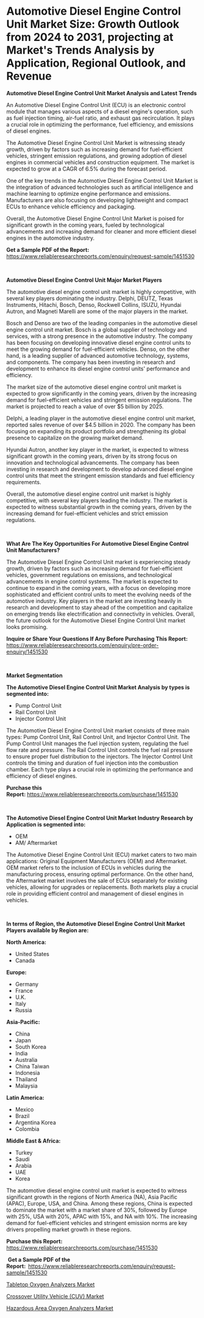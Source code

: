 <p><h1>Automotive Diesel Engine Control Unit Market Size: Growth Outlook from 2024 to 2031, projecting at Market's Trends Analysis by Application, Regional Outlook, and Revenue</h1></p><p><strong>Automotive Diesel Engine Control Unit Market Analysis and Latest Trends</strong></p>
<p><p>An Automotive Diesel Engine Control Unit (ECU) is an electronic control module that manages various aspects of a diesel engine's operation, such as fuel injection timing, air-fuel ratio, and exhaust gas recirculation. It plays a crucial role in optimizing the performance, fuel efficiency, and emissions of diesel engines.</p><p>The Automotive Diesel Engine Control Unit Market is witnessing steady growth, driven by factors such as increasing demand for fuel-efficient vehicles, stringent emission regulations, and growing adoption of diesel engines in commercial vehicles and construction equipment. The market is expected to grow at a CAGR of 6.5% during the forecast period.</p><p>One of the key trends in the Automotive Diesel Engine Control Unit Market is the integration of advanced technologies such as artificial intelligence and machine learning to optimize engine performance and emissions. Manufacturers are also focusing on developing lightweight and compact ECUs to enhance vehicle efficiency and packaging.</p><p>Overall, the Automotive Diesel Engine Control Unit Market is poised for significant growth in the coming years, fueled by technological advancements and increasing demand for cleaner and more efficient diesel engines in the automotive industry.</p></p>
<p><strong>Get a Sample PDF of the Report:&nbsp;</strong> <a href="https://www.reliableresearchreports.com/enquiry/request-sample/1451530">https://www.reliableresearchreports.com/enquiry/request-sample/1451530</a></p>
<p>&nbsp;</p>
<p><strong>Automotive Diesel Engine Control Unit Major Market Players</strong></p>
<p><p>The automotive diesel engine control unit market is highly competitive, with several key players dominating the industry. Delphi, DEUTZ, Texas Instruments, Hitachi, Bosch, Denso, Rockwell Collins, ISUZU, Hyundai Autron, and Magneti Marelli are some of the major players in the market.</p><p>Bosch and Denso are two of the leading companies in the automotive diesel engine control unit market. Bosch is a global supplier of technology and services, with a strong presence in the automotive industry. The company has been focusing on developing innovative diesel engine control units to meet the growing demand for fuel-efficient vehicles. Denso, on the other hand, is a leading supplier of advanced automotive technology, systems, and components. The company has been investing in research and development to enhance its diesel engine control units' performance and efficiency.</p><p>The market size of the automotive diesel engine control unit market is expected to grow significantly in the coming years, driven by the increasing demand for fuel-efficient vehicles and stringent emission regulations. The market is projected to reach a value of over $5 billion by 2025.</p><p>Delphi, a leading player in the automotive diesel engine control unit market, reported sales revenue of over $4.5 billion in 2020. The company has been focusing on expanding its product portfolio and strengthening its global presence to capitalize on the growing market demand.</p><p>Hyundai Autron, another key player in the market, is expected to witness significant growth in the coming years, driven by its strong focus on innovation and technological advancements. The company has been investing in research and development to develop advanced diesel engine control units that meet the stringent emission standards and fuel efficiency requirements.</p><p>Overall, the automotive diesel engine control unit market is highly competitive, with several key players leading the industry. The market is expected to witness substantial growth in the coming years, driven by the increasing demand for fuel-efficient vehicles and strict emission regulations.</p></p>
<p>&nbsp;</p>
<p><strong>What Are The Key Opportunities For Automotive Diesel Engine Control Unit Manufacturers?</strong></p>
<p><p>The Automotive Diesel Engine Control Unit market is experiencing steady growth, driven by factors such as increasing demand for fuel-efficient vehicles, government regulations on emissions, and technological advancements in engine control systems. The market is expected to continue to expand in the coming years, with a focus on developing more sophisticated and efficient control units to meet the evolving needs of the automotive industry. Key players in the market are investing heavily in research and development to stay ahead of the competition and capitalize on emerging trends like electrification and connectivity in vehicles. Overall, the future outlook for the Automotive Diesel Engine Control Unit market looks promising.</p></p>
<p><strong>Inquire or Share Your Questions If Any Before Purchasing This Report:</strong> <a href="https://www.reliableresearchreports.com/enquiry/pre-order-enquiry/1451530">https://www.reliableresearchreports.com/enquiry/pre-order-enquiry/1451530</a></p>
<p>&nbsp;</p>
<p><strong>Market Segmentation</strong></p>
<p><strong>The Automotive Diesel Engine Control Unit Market Analysis by types is segmented into:</strong></p>
<p><ul><li>Pump Control Unit</li><li>Rail Control Unit</li><li>Injector Control Unit</li></ul></p>
<p><p>The Automotive Diesel Engine Control Unit market consists of three main types: Pump Control Unit, Rail Control Unit, and Injector Control Unit. The Pump Control Unit manages the fuel injection system, regulating the fuel flow rate and pressure. The Rail Control Unit controls the fuel rail pressure to ensure proper fuel distribution to the injectors. The Injector Control Unit controls the timing and duration of fuel injection into the combustion chamber. Each type plays a crucial role in optimizing the performance and efficiency of diesel engines.</p></p>
<p><strong>Purchase this Report:&nbsp;</strong><a href="https://www.reliableresearchreports.com/purchase/1451530">https://www.reliableresearchreports.com/purchase/1451530</a></p>
<p>&nbsp;</p>
<p><strong>The Automotive Diesel Engine Control Unit Market Industry Research by Application is segmented into:</strong></p>
<p><ul><li>OEM</li><li>AM/ Aftermarket</li></ul></p>
<p><p>The Automotive Diesel Engine Control Unit (ECU) market caters to two main applications: Original Equipment Manufacturers (OEM) and Aftermarket. OEM market refers to the inclusion of ECUs in vehicles during the manufacturing process, ensuring optimal performance. On the other hand, the Aftermarket market involves the sale of ECUs separately for existing vehicles, allowing for upgrades or replacements. Both markets play a crucial role in providing efficient control and management of diesel engines in vehicles.</p></p>
<p>&nbsp;</p>
<p><strong>In terms of Region, the Automotive Diesel Engine Control Unit Market Players available by Region are:</strong></p>
<p>
    <p> <strong> North America: </strong>
        <ul>
            <li>United States</li>
            <li>Canada</li>
        </ul>
        </p> 
    <p> <strong> Europe: </strong>
        <ul>
            <li>Germany</li>
            <li>France</li>
            <li>U.K.</li>
            <li>Italy</li>
            <li>Russia</li>
        </ul>
        </p> 
    <p> <strong> Asia-Pacific: </strong>
        <ul>
            <li>China</li>
            <li>Japan</li>
            <li>South Korea</li>
            <li>India</li>
            <li>Australia</li>
            <li>China Taiwan</li>
            <li>Indonesia</li>
            <li>Thailand</li>
            <li>Malaysia</li>
        </ul>
        </p> 
    <p> <strong> Latin America: </strong>
        <ul>
            <li>Mexico</li>
            <li>Brazil</li>
            <li>Argentina Korea</li>
            <li>Colombia</li>
        </ul>
        </p> 
    <p> <strong> Middle East & Africa: </strong>
        <ul>
            <li>Turkey</li>
            <li>Saudi</li>
            <li>Arabia</li>
            <li>UAE</li>
            <li>Korea</li>
        </ul>
    </p>
    </p>
<p><p>The automotive diesel engine control unit market is expected to witness significant growth in the regions of North America (NA), Asia Pacific (APAC), Europe, USA, and China. Among these regions, China is expected to dominate the market with a market share of 30%, followed by Europe with 25%, USA with 20%, APAC with 15%, and NA with 10%. The increasing demand for fuel-efficient vehicles and stringent emission norms are key drivers propelling market growth in these regions.</p></p>
<p><strong>Purchase this Report: </strong><a href="https://www.reliableresearchreports.com/purchase/1451530">https://www.reliableresearchreports.com/purchase/1451530</a></p>
<p>&nbsp;<strong>Get a Sample PDF of the Report:&nbsp;&nbsp;</strong><a href="https://www.reliableresearchreports.com/enquiry/request-sample/1451530">https://www.reliableresearchreports.com/enquiry/request-sample/1451530</a></p>
<p><strong></strong></p>
<p><p><a href="https://view.publitas.com/reportprime-1/tabletop-oxygen-analyzers-market-research-report-reveals-the-latest-trends-and-opportunities-of-this-market-for-period-from-2023-2030/">Tabletop Oxygen Analyzers Market</a></p><p><a href="https://github.com/kathiaseamanalvaradovlprc2h/Market-Research-Report-List-1/blob/main/crossover-utility-vehicle-cuv-market.md">Crossover Utility Vehicle (CUV) Market</a></p><p><a href="https://view.publitas.com/reportprime-1/hazardous-area-oxygen-analyzers-market-research-report-provides-thorough-industry-overview-which-offers-an-in-depth-analysis-of-product-trends-and-new-market-divisions/">Hazardous Area Oxygen Analyzers Market</a></p></p>
